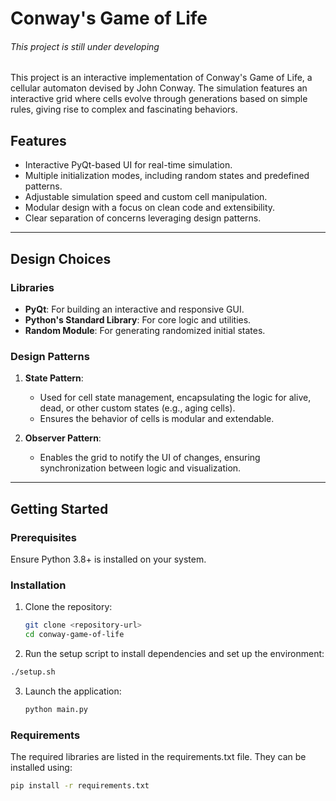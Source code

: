 # Conway's Game of Life
###### *This project is still under developing*

This project is an interactive implementation of Conway's Game of Life, a cellular automaton devised by John Conway. The simulation features an interactive grid where cells evolve through generations based on simple rules, giving rise to complex and fascinating behaviors.

## Features

- Interactive PyQt-based UI for real-time simulation.
- Multiple initialization modes, including random states and predefined patterns.
- Adjustable simulation speed and custom cell manipulation.
- Modular design with a focus on clean code and extensibility.
- Clear separation of concerns leveraging design patterns.

---

## Design Choices

### Libraries
- **PyQt**: For building an interactive and responsive GUI.
- **Python's Standard Library**: For core logic and utilities.
- **Random Module**: For generating randomized initial states.

### Design Patterns
1. **State Pattern**:
   - Used for cell state management, encapsulating the logic for alive, dead, or other custom states (e.g., aging cells).
   - Ensures the behavior of cells is modular and extendable.

2. **Observer Pattern**:
   - Enables the grid to notify the UI of changes, ensuring synchronization between logic and visualization.

---

## Getting Started

### Prerequisites
Ensure Python 3.8+ is installed on your system.

### Installation

1. Clone the repository:
   ```bash
   git clone <repository-url>
   cd conway-game-of-life
   ```
2.	Run the setup script to install dependencies and set up the environment:
   ```bash
   ./setup.sh
   ```
3. Launch the application:
   ```bash
   python main.py
   ```

### Requirements
The required libraries are listed in the requirements.txt file. They can be installed using:
   ```bash
   pip install -r requirements.txt
   ```
